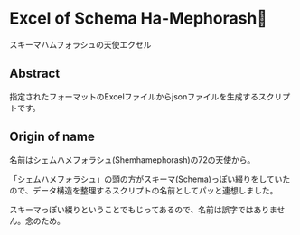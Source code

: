 # Excel of Schema Ha-Mephorash👼

スキーマハムフォラシュの天使エクセル

## Abstract

指定されたフォーマットのExcelファイルからjsonファイルを生成するスクリプトです。

## Origin of name

名前はシェムハメフォラシュ(Shemhamephorash)の72の天使から。

「シェムハメフォラシュ」の頭の方がスキーマ(Schema)っぽい綴りをしていたので、データ構造を整理するスクリプトの名前としてパッと連想しました。

スキーマっぽい綴りということでもじってあるので、名前は誤字ではありません。念のため。